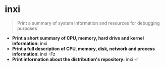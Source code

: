 # inxi
> Print a summary of system information and resources for debugging purposes
- **Print a short summary of CPU, memory, hard drive and kernel information:**
inxi
- **Print a full description of CPU, memory, disk, network and process information:**
inxi -Fz
- **Print information about the distribution's repository:**
inxi -r
